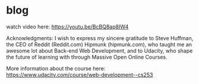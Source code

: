 # blog

watch video here: https://youtu.be/BcBQ8ap8IW4

Acknowledgments:
I wish to express my sincere gratitude to Steve Huffman, the CEO of Reddit (Reddit.com) Hipmunk (hipmunk.com), who taught me an awesome lot about Back-end Web Development, and to Udacity, who shape the future of learning with through Massive Open Online Courses.

More information about the course here:
https://www.udacity.com/course/web-development--cs253

